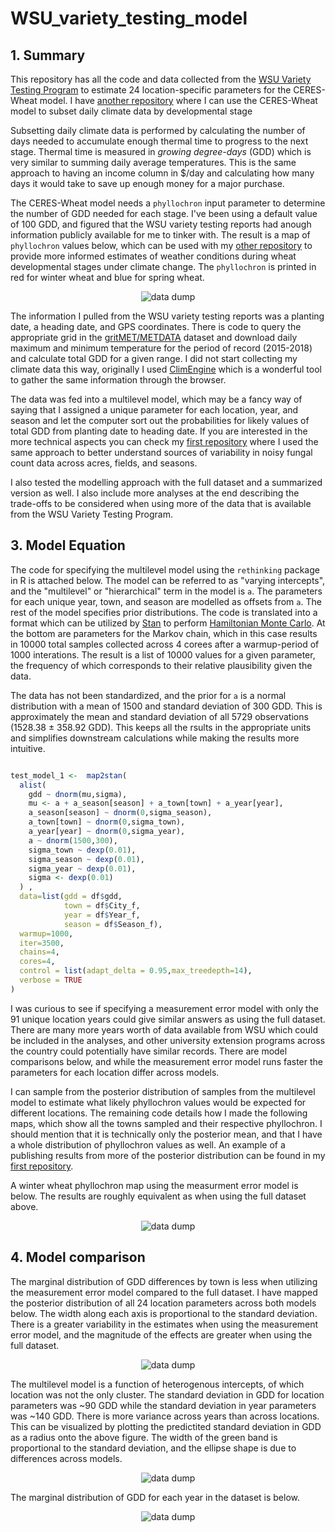 # WSU_variety_testing_model

## 1. Summary

This repository has all the code and data collected from the [WSU Variety Testing Program](http://smallgrains.wsu.edu/variety/)  to estimate 24 location-specific parameters for the CERES-Wheat model. I have [another repository](https://github.com/nosnibor27/WHEAT_phenology_forecaster) where I can use the CERES-Wheat model to subset daily climate data by developmental stage 

Subsetting daily climate data is performed by calculating the number of days needed to accumulate enough thermal time to progress to the next stage. Thermal time is measured in *growing degree-days* (GDD) which is very similar to summing daily average temperatures. This is the same approach to having an income column in $/day and calculating how many days it would take to save up enough money for a major purchase.

The CERES-Wheat model needs a `phyllochron` input parameter to determine the number of GDD needed for each stage. I've been using a default value of 100 GDD, and figured that the WSU variety testing reports had anough information publicly available for me to tinker with. The result is a map of `phyllochron` values below, which can be used with my [other repository](https://github.com/nosnibor27/WHEAT_phenology_forecaster) to provide more informed estimates of weather conditions during wheat developmental stages under climate change. The `phyllochron` is printed in red for winter wheat and blue for spring wheat.

<p align="center">
  <img src="https://raw.githubusercontent.com/nosnibor27/WSU_variety_testing_model/master/phyllochron_map.png" alt="data dump"/>
</p>

 The information I pulled from the WSU variety testing reports was a planting date, a heading date, and GPS coordinates. There is code to query the appropriate grid in the [gritMET/METDATA](http://www.climatologylab.org/gridmet.html) dataset and download daily maximum and minimum temperature for the period of record (2015-2018) and calculate total GDD for a given range. I did not start collecting my climate data this way, originally I used [ClimEngine](https://clim-engine.appspot.com/) which is a wonderful tool to gather the same information through the browser.

The data was fed into a multilevel model, which may be a fancy way of saying that I assigned a unique parameter for each location, year, and season and let the computer sort out the probabilities for likely values of total GDD from planting date to heading date. If you are interested in the more technical aspects you can check my [first repository](https://github.com/nosnibor27/PHYTO) where I used the same approach to better understand sources of variability in noisy fungal count data across acres, fields, and seasons.

I also tested the modelling approach with the full dataset and a summarized version as well. I also include more analyses at the end describing the trade-offs to be considered when using more of the data that is available from the WSU Variety Testing Program.

## 3. Model Equation

The code for specifying the multilevel model using the `rethinking` package in R is attached below. The model can be referred to as "varying intercepts", and the "multilevel" or "hierarchical" term in the model is `a`. The parameters for each unique year, town, and season are modelled as offsets from `a`. The rest of the model specifies prior distributions. The code is translated into a format which can be utilized by [Stan](https://discourse.mc-stan.org/) to perform [Hamiltonian Monte Carlo](https://arxiv.org/abs/1701.02434). At the bottom are parameters for the Markov chain, which in this case results in 10000 total samples collected across 4 corees after a warmup-period of 1000 interations. The result is a list of 10000 values for a given parameter, the frequency of which corresponds to their relative plausibility given the data.

The data has not been standardized, and the prior for `a` is a normal distribution with a mean of 1500 and standard deviation of 300 GDD. This is approximately the mean and standard deviation of all 5729 observations (1528.38 ± 358.92 GDD). This keeps all the rsults in the appropriate units and simplifies downstream calculations while making the results more intuitive.

```r

test_model_1 <-  map2stan(
  alist(
    gdd ~ dnorm(mu,sigma),
    mu <- a + a_season[season] + a_town[town] + a_year[year],
    a_season[season] ~ dnorm(0,sigma_season),
    a_town[town] ~ dnorm(0,sigma_town),
    a_year[year] ~ dnorm(0,sigma_year),
    a ~ dnorm(1500,300),
    sigma_town ~ dexp(0.01),
    sigma_season ~ dexp(0.01),
    sigma_year ~ dexp(0.01),
    sigma <- dexp(0.01)
  ) ,
  data=list(gdd = df$gdd,
            town = df$City_f,
            year = df$Year_f,
            season = df$Season_f),
  warmup=1000,
  iter=3500,
  chains=4,
  cores=4,
  control = list(adapt_delta = 0.95,max_treedepth=14),
  verbose = TRUE
) 
```
I was curious to see if specifying a measurement error model with only the 91 unique location years could give similar answers as using the full dataset. There are many more years worth of data available from WSU which could be included in the analyses, and other university extension programs across the country could potentially have similar records. There are model comparisons below, and while the measurement error model runs faster the parameters for each location differ across models.

I can sample from the posterior distribution of samples from the multilevel model to estimate what likely phyllochron values would be expected for different locations. The remaining code details how I made the following maps, which show all the towns sampled and their respective phyllochron. I should mention that it is technically only the posterior mean, and that I have a whole distribution of phyllochron values as well. An example of a publishing results from more of the posterior distribution can be found in my [first repository](https://github.com/nosnibor27/PHYTO).

A winter wheat phyllochron map using the measurment error model is below. The results are roughly equivalent as when using the full dataset above.

<p align="center">
  <img src="https://raw.githubusercontent.com/nosnibor27/WSU_variety_testing_model/master/phy_map_measurement_error.png" alt="data dump"/>
</p>

## 4. Model comparison

The marginal distribution of GDD differences by town is less when utilizing the measurement error model compared to the full dataset. I have mapped the posterior distribution of all 24 location parameters across both models below. The width along each axis is proportional to the standard deviation. There is a greater variability in the estimates when using the measurement error model, and the magnitude of the effects are greater when using the full dataset.

<p align="center">
  <img src="https://raw.githubusercontent.com/nosnibor27/WSU_variety_testing_model/master/post_site_param_model_comparison.png" alt="data dump"/>
</p>

The multilevel model is a function of heterogenous intercepts, of which location was not the only cluster. The standard deviation in GDD for location parameters was ~90 GDD while the standard deviation in year parameters was ~140 GDD. There is more variance across years than across locations. This can be visualized by plotting the predictited standard deviation in GDD as a radius onto the above figure. The width of the green band is proportional to the standard deviation, and the ellipse shape is due to differences across models.

<p align="center">
  <img src="https://raw.githubusercontent.com/nosnibor27/WSU_variety_testing_model/master/marginal_year_plot.png" alt="data dump"/>
</p>

The marginal distribution of GDD for each year in the dataset is below.

<p align="center">
  <img src="https://raw.githubusercontent.com/nosnibor27/WSU_variety_testing_model/master/year_plot.png" alt="data dump"/>
</p>
